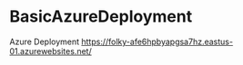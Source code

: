 # BasicAzureDeployment
Azure Deployment
https://folky-afe6hpbyapgsa7hz.eastus-01.azurewebsites.net/
